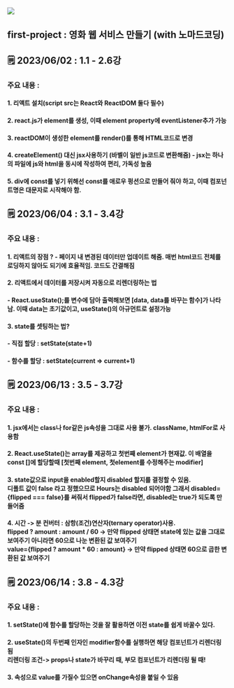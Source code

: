 # <img src="https://img.shields.io/badge/React-61DAFB?style=flat&logo=React&logoColor=white"/>
## first-project : 영화 웹 서비스 만들기 (with 노마드코딩)
## 🗒 2023/06/02 : 1.1 - 2.6강
### 주요 내용 :
#### 1. 리액트 설치(script src는 React와 ReactDOM 둘다 필수)
#### 2. react.js가 element를 생성, 이때 element property에 eventListener추가 가능
#### 3. reactDOM이 생성한 element를 render()를 통해 HTML코드로 변경
#### 4. createElement() 대신 jsx사용하기 (바벨이 일반 js코드로 변환해줌) - jsx는 하나의 파일에 js와 html을 동시에 작성하여 편리, 가독성 높음
#### 5. div에 const를 넣기 위해선 const를 애로우 펑션으로 만들어 줘야 하고, 이때 컴포넌트명은 대문자로 시작해야 함.

## 🗒 2023/06/04 : 3.1 - 3.4강
### 주요 내용 :
#### 1. 리액트의 장점 ? - 페이지 내 변경된 데이터만 업데이트 해줌. 매번 html코드 전체를 로딩하지 않아도 되기에 효율적임. 코드도 간결해짐
#### 2. 리액트에서 데이터를 저장시켜 자동으로 리렌더링하는 법
#### - React.useState();를 변수에 담아 출력해보면 [data, data를 바꾸는 함수]가 나타남. 이때 data는 초기값이고, useState()의 아규먼트로 설정가능
#### 3. state를 셋팅하는 법?
#### - 직접 할당 : setState(state+1)
#### - 함수를 할당 : setState(current => current+1)

## 🗒 2023/06/13 : 3.5 - 3.7강
### 주요 내용 :
#### 1. jsx에서는 class나 for같은 js속성을 그대로 사용 불가. className, htmlFor로 사용함
#### 2. React.useState()는 array를 제공하고 첫번째 element가 현재값. 이 배열을 const []에 할당할때 [첫번째 element, 첫element를 수정해주는 modifier]
#### 3. state값으로 input을 enabled할지 disabled 할지를 결정할 수 있음.<br>디폴트 값이 false 라고 정했으므로 Hours는 disabled 되어야함 그래서 disabled={flipped === false}를 써줘서 flipped가 false라면, disabled는 true가 되도록 만들어줌
#### 4. 시간 -> 분 컨버터 : 삼항(조건)연산자(ternary operator)사용. <br>flipped ? amount : amount / 60 -> 만약 flipped 상태면 state에 있는 값을 그대로 보여주기 아니라면 60으로 나눈 변환된 값 보여주기<br>value={flipped ? amount * 60 : amount} -> 만약 flipped 상태면 60으로 곱한 변환된 값 보여주기

## 🗒 2023/06/14 : 3.8 - 4.3강
### 주요 내용 :
#### 1. setState()에 함수를 할당하는 것을 잘 활용하면 이전 state를 쉽게 바꿀수 있다.
#### 2. useState()의 두번째 인자인 modifier함수를 실행하면 해당 컴포넌트가 리렌더링 됨<br> 리렌더링 조건-> props나 state가 바꾸리 때, 부모 컴포넌트가 리렌더링 될 때!
#### 3. 속성으로 value를 가질수 있으면 onChange속성을 붙일 수 있음
